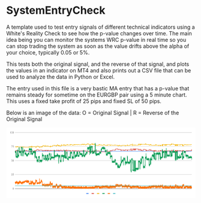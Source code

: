 # SystemEntryCheck
A template used to test entry signals of different technical indicators using a White's Reality Check to see how the p-value changes over time. The main idea being you can monitor the systems WRC p-value in real time so you can stop trading the system as soon as the value drifts above the alpha of your choice, typically 0.05 or 5%.

This tests both the original signal, and the reverse of that signal, and plots the values in an indicator on MT4 and also prints out a CSV file that can be used to analyze the data in Python or Excel.

The entry used in this file is a very bastic MA entry that has a p-value that remains steady for sometime on the EURGBP pair using a 5 minute chart. This uses a fixed take profit of 25 pips and fixed SL of 50 pips.

Below is an image of the data:
O = Original Signal | R = Reverse of the Original Signal

![alt text](https://raw.githubusercontent.com/ipbyrne/SystemEntryCheck/master/chart.png "System Results")
